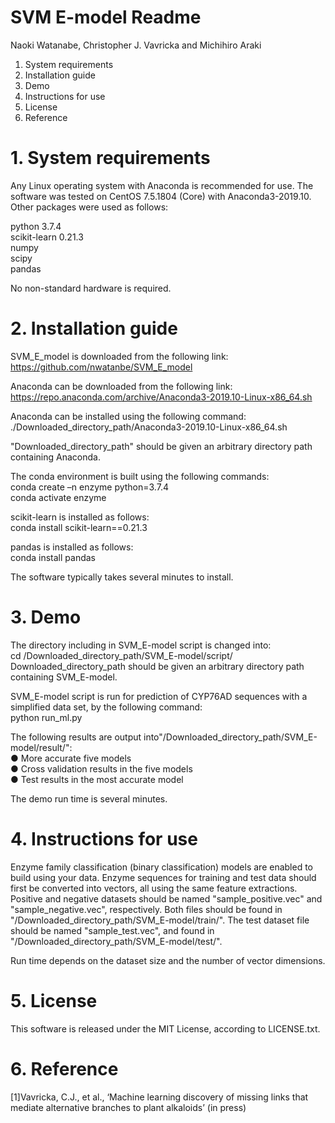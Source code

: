 # SVM E-model Readme
Naoki Watanabe, Christopher J. Vavricka and Michihiro Araki

1.  System requirements
2.  Installation guide
3.  Demo 
4.  Instructions for use
5.  License
6.  Reference

# 1.  System requirements
Any Linux operating system with Anaconda is recommended for use.
The software was tested on CentOS 7.5.1804 (Core) with Anaconda3-2019.10.
Other packages were used as follows:  

python 3.7.4  
scikit-learn 0.21.3  
numpy  
scipy  
pandas  
  
No non-standard hardware is required.  

# 2.  Installation guide
SVM_E_model is downloaded from the following link:  
https://github.com/nwatanbe/SVM_E_model

Anaconda can be downloaded from the following link:  
https://repo.anaconda.com/archive/Anaconda3-2019.10-Linux-x86_64.sh  

Anaconda can be installed using the following command:  
./Downloaded_directory_path/Anaconda3-2019.10-Linux-x86_64.sh  

"Downloaded_directory_path" should be given an arbitrary directory path containing Anaconda.

The conda environment is built using the following commands:  
conda create –n enzyme python=3.7.4  
conda activate enzyme  

scikit-learn is installed as follows:  
conda install scikit-learn==0.21.3  

pandas is installed as follows:  
conda install pandas  

The software typically takes several minutes to install.

# 3.  Demo 
The directory including in SVM_E-model script is changed into:  
cd /Downloaded_directory_path/SVM_E-model/script/
Downloaded_directory_path should be given an arbitrary directory path containing SVM_E-model.

SVM_E-model script is run for prediction of CYP76AD sequences with a simplified data set, by the following command:  
python run_ml.py 

The following results are output into"/Downloaded_directory_path/SVM_E-model/result/":  
●	More accurate five models  
●	Cross validation results in the five models  
●	Test results in the most accurate model  

The demo run time is several minutes.

# 4.  Instructions for use
Enzyme family classification (binary classification) models are enabled to build using your data. Enzyme sequences for training and test data should first be converted into vectors, all using the same feature extractions. Positive and negative datasets should be named "sample_positive.vec" and "sample_negative.vec", respectively. Both files should be found in "/Downloaded_directory_path/SVM_E-model/train/". The test dataset file should be  named "sample_test.vec", and found in "/Downloaded_directory_path/SVM_E-model/test/".

Run time depends on the dataset size and the number of vector dimensions.

# 5.  License
This software is released under the MIT License, according to LICENSE.txt.

# 6. Reference
[1]Vavricka, C.J., et al., ‘Machine learning discovery of missing links that mediate alternative branches to plant alkaloids’ (in press)
